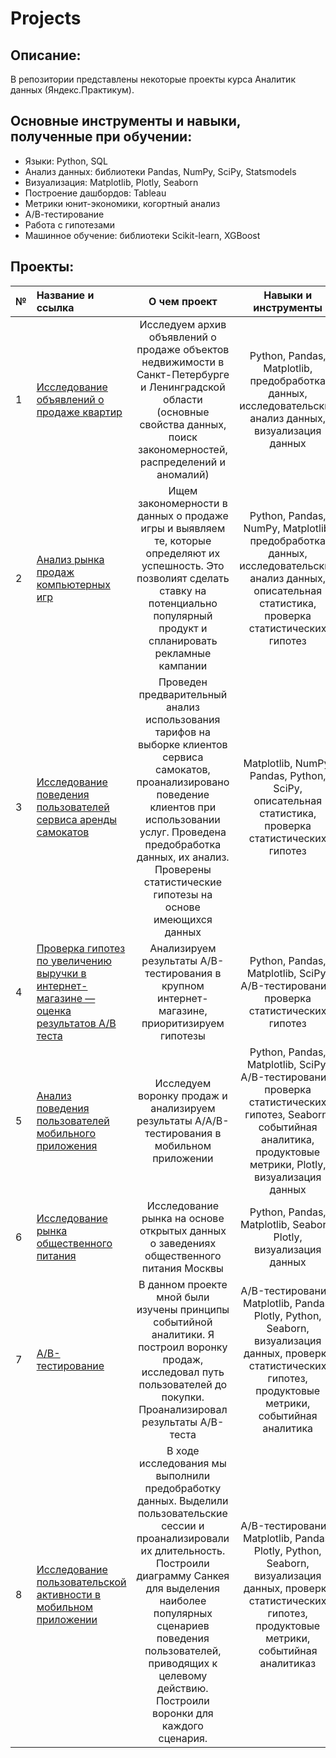 # Projects

## Описание:
В репозитории представлены некоторые проекты курса Аналитик данных (Яндекс.Практикум).

## Основные инструменты и навыки, полученные при обучении:
- Языки: Python, SQL
- Анализ данных: библиотеки Pandas, NumPy, SciPy, Statsmodels
- Визуализация: Matplotlib, Plotly, Seaborn
- Построение дашбордов: Tableau
- Метрики юнит-экономики, когортный анализ
- А/В-тестирование
- Работа с гипотезами
- Машинное обучение: библиотеки Scikit-learn, XGBoost


## Проекты:
|№	|Название и ссылка |О чем проект	|Навыки и инструменты|
|:--|:-----------------|:------------:|:------------------:|
|1	|[Исследование объявлений о продаже квартир](https://github.com/AlexandrGrig/Projects/tree/Yandex.Practicum/Real%20estate)	|Исследуем архив объявлений о продаже объектов недвижимости в Санкт-Петербурге и Ленинградской области (основные свойства данных, поиск закономерностей, распределений и аномалий)	|Python, Pandas, Matplotlib, предобработка данных, исследовательский анализ данных, визуализация данных|
|2	|[Анализ рынка продаж компьютерных игр](https://github.com/AlexandrGrig/Projects/tree/Yandex.Practicum/Games)	|Ищем закономерности в данных о продаже игры и выявляем те, которые определяют их успешность. Это позволият сделать ставку на потенциально популярный продукт и спланировать рекламные кампании	|Python, Pandas, NumPy, Matplotlib, предобработка данных, исследовательский анализ данных, описательная статистика, проверка статистических гипотез|
|3	|[Исследование поведения пользователей сервиса аренды самокатов](https://github.com/AlexandrGrig/Projects/tree/Yandex.Practicum/Scooters)	|Проведен предварительный анализ использования тарифов на выборке клиентов сервиса самокатов, проанализировано поведение клиентов при использовании услуг. Проведена предобработка данных, их анализ. Проверены статистические гипотезы на основе имеющихся данных	|Matplotlib, NumPy, Pandas, Python, SciPy, описательная статистика, проверка статистических гипотез|
|4	|[Проверка гипотез по увеличению выручки в интернет-магазине — оценка результатов A/B теста](https://github.com/AlexandrGrig/Projects/tree/Yandex.Practicum/Hipotheses) |Анализируем результаты A/B-тестирования в крупном интернет-магазине, приоритизируем гипотезы	|Python, Pandas, Matplotlib, SciPy, A/B-тестирование, проверка статистических гипотез|
|5	|[Анализ поведения пользователей мобильного приложения](https://github.com/AlexandrGrig/Projects/tree/Yandex.Practicum/Unit%20economy)	|Исследуем воронку продаж и анализируем результаты A/A/B-тестирования в мобильном приложении	|Python, Pandas, Matplotlib, SciPy, A/B-тестирование, проверка статистических гипотез, Seaborn, событийная аналитика, продуктовые метрики, Plotly, визуализация данных|
|6	|[Исследование рынка общественного питания](https://github.com/AlexandrGrig/Projects/tree/Yandex.Practicum/Folium)	|Исследование рынка на основе открытых данных о заведениях общественного питания Москвы	|Python, Pandas, Matplotlib, Seaborn, Plotly, визуализация данных|
|7	|[A/B-тестирование](https://github.com/AlexandrGrig/Projects/tree/Yandex.Practicum/A%5CB%20Test)	|В данном проекте мной были изучены принципы событийной аналитики. Я построил воронку продаж, исследовал путь пользователей до покупки. Проанализировал результаты A/B-теста |A/B-тестирование, Matplotlib, Pandas, Plotly, Python, Seaborn, визуализация данных, проверка статистических гипотез, продуктовые метрики, событийная аналитика|
|8	|[Исследование пользовательской активности в мобильном приложении](https://github.com/AlexandrGrig/Projects/tree/Yandex.Practicum/App%20Analysis) |В ходе исследования мы выполнили предобработку данных. Выделили пользовательские сессии и проанализировали их длительность. Построили диаграмму Санкея для выделения наиболее популярных сценариев поведения пользователей, приводящих к целевому действию. Построили воронки для каждого сценария.	|A/B-тестирование, Matplotlib, Pandas, Plotly, Python, Seaborn, визуализация данных, проверка статистических гипотез, продуктовые метрики, событийная аналитиказ|
